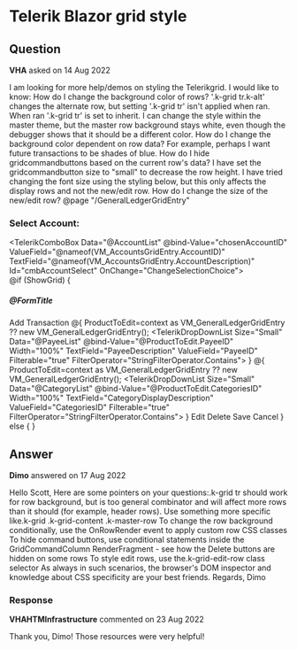 # Telerik Blazor grid style

## Question

**VHA** asked on 14 Aug 2022

I am looking for more help/demos on styling the Telerikgrid. I would like to know: How do I change the background color of rows? '.k-grid tr.k-alt' changes the alternate row, but setting '.k-grid tr' isn't applied when ran. When ran '.k-grid tr' is set to inherit. I can change the style within the master theme, but the master row background stays white, even though the debugger shows that it should be a different color. How do I change the background color dependent on row data? For example, perhaps I want future transactions to be shades of blue. How do I hide gridcommandbuttons based on the current row's data? I have set the gridcommandbutton size to "small" to decrease the row height. I have tried changing the font size using the styling below, but this only affects the display rows and not the new/edit row. How do I change the size of the new/edit row? @page "/GeneralLedgerGridEntry" <style> div.smallerFont, div.smallerFont.k-filtercell *
{ font-size: 10px;
} div.smallerFont.k-dropdown.k-header.k-dropdown-operator { width: calc ( 8px + 2em )!important;
} div.smallerFont.k-grid-edit-cell.k-grid-content input { font-size: 10px; line-height: 0.05; padding: 0.25rem 0.25rem;
} div.smallerFont.k-grid-container { font-size: 10px; line-height: 0.05; padding: 0.25rem 0.25rem;
} div.smallerFont.k-grid.k-grid-content.k-grid-content { font-size: 10px; line-height: 0.05; padding: 0.25rem 0.25rem;
}.k-grid tr { border-color: rgba ( 84, 122, 218, 0.39 );
}.k-grid tr.k-alt { background-color: rgba ( 84, 122, 218, 0.8 );
} </style> <div class="row"> <div class="sm-col-4"> <h3> Select Account: </h3> </div> <div class="sm-col-8"> <TelerikComboBox Data="@AccountList" @bind-Value="chosenAccountID" ValueField="@nameof(VM_AccountsGridEntry.AccountID)" TextField="@nameof(VM_AccountsGridEntry.AccountDescription)" Id="cmbAccountSelect" OnChange="ChangeSelectionChoice"> </TelerikComboBox> </div> </div> @if (ShowGrid)
{ <EditForm EditContext="@_formDataContext" OnValidSubmit="@HandleValidSubmit" OnInvalidSubmit="@HandleInvalidSubmit"> <h5 class="card-title"> @FormTitle </h5> <div class="p-2"> <DataAnnotationsValidator /> <ValidationSummary /> </div> </EditForm> <TelerikGrid Data=@Griddata Class="smallerFont" EditMode="@GridEditMode.Inline" Pageable="true" OnCreate="@CreateItem" OnUpdate="@UpdateItem" OnDelete="@DeleteItem" RowHeight="1"> <GridToolBar> <GridCommandButton Command="Add" Icon="add"> Add Transaction </GridCommandButton> </GridToolBar> <GridColumns> <GridColumn Field=@(nameof(VM_GeneralLedgerGridEntry.TransactionID)) Title="TransactionID" Visible="false" /> <GridColumn Field=@(nameof(VM_GeneralLedgerGridEntry.TransactionDate)) Editable=true width="15em" DisplayFormat="{0:dd MMM yyyy}" Title="Transaction Date" Visible="true" /> <GridColumn Field=@(nameof(VM_GeneralLedgerGridEntry.CheckNumber)) Editable=true Title="Check #" width="10em" /> <GridColumn Field=@(nameof(VM_GeneralLedgerGridEntry.PayeeDescription)) Title="Payee Description" width="28em" Visible="true"> <Template> @{
ProductToEdit=context as VM_GeneralLedgerGridEntry ?? new VM_GeneralLedgerGridEntry(); <TelerikTextBox Size="small" Enabled="false" @bind-Value="@ProductToEdit.PayeeDescription" /> if ((ProductToEdit.CategoriesID==1) && (ProductToEdit.PayeeID==1))
{
//Hide gridcommandbuttons
}
} </Template> <EditorTemplate> @{
ProductToEdit=context as VM_GeneralLedgerGridEntry ?? new VM_GeneralLedgerGridEntry(); <TelerikDropDownList Size="Small" Data="@PayeeList" @bind-Value="@ProductToEdit.PayeeID" Width="100%" TextField="PayeeDescription" ValueField="PayeeID" Filterable="true" FilterOperator="StringFilterOperator.Contains"> </TelerikDropDownList> <TelerikValidationMessage For="@(()=> ProductToEdit.PayeeID)" /> } </EditorTemplate> </GridColumn> <GridColumn Field=@(nameof(VM_GeneralLedgerGridEntry.Memo)) Title="Memo" Visible="true" width="20em" /> <GridColumn Field=@(nameof(VM_GeneralLedgerGridEntry.CategoryDisplayDescription)) Editable=true Title="Category" width="28em" Visible="true"> <EditorTemplate> @{
ProductToEdit=context as VM_GeneralLedgerGridEntry ?? new VM_GeneralLedgerGridEntry(); <TelerikDropDownList Size="Small" Data="@CategoryList" @bind-Value="@ProductToEdit.CategoriesID" Width="100%" TextField="CategoryDisplayDescription" ValueField="CategoriesID" Filterable="true" FilterOperator="StringFilterOperator.Contains"> </TelerikDropDownList> <TelerikValidationMessage Class="smallerFont" For="@(()=> ProductToEdit.CategoriesID)" /> } </EditorTemplate> </GridColumn> <GridColumn Field=@(nameof(VM_GeneralLedgerGridEntry.Payment)) Editable=true Title="Payment" DisplayFormat="{0:C}" width="15em" /> <GridColumn Field=@(nameof(VM_GeneralLedgerGridEntry.Deposit)) Title="Deposit" Visible="true" DisplayFormat="{0:C}" width="15em" /> <GridColumn Field=@(nameof(VM_GeneralLedgerGridEntry.Current_Balance)) Title="Account Balance" Editable="false" Visible="true" DisplayFormat="{0:C}" width="13em" /> <GridCommandColumn Width="15em"> <GridCommandButton Id="btnEdit" Command="Edit" Icon="edit" Size="Small"> Edit </GridCommandButton> <GridCommandButton Command="Delete" Icon="delete" Size="Small"> Delete </GridCommandButton> <GridCommandButton Command="Save" Icon="save" Size="Small" ShowInEdit="true" OnClick="@CreateItem"> Save </GridCommandButton> <GridCommandButton Command="Cancel" Icon="cancel" ShowInEdit="true" Size="Small"> Cancel </GridCommandButton> </GridCommandColumn> </GridColumns> </TelerikGrid> }
else
{ <LoadingAnimation LoadingText="Loading Data"> </LoadingAnimation> }

## Answer

**Dimo** answered on 17 Aug 2022

Hello Scott, Here are some pointers on your questions:.k-grid tr should work for row background, but is too general combinator and will affect more rows than it should (for example, header rows). Use something more specific like.k-grid .k-grid-content .k-master-row To change the row background conditionally, use the OnRowRender event to apply custom row CSS classes To hide command buttons, use conditional statements inside the GridCommandColumn RenderFragment - see how the Delete buttons are hidden on some rows To style edit rows, use the.k-grid-edit-row class selector As always in such scenarios, the browser's DOM inspector and knowledge about CSS specificity are your best friends. Regards, Dimo

### Response

**VHAHTMInfrastructure** commented on 23 Aug 2022

Thank you, Dimo! Those resources were very helpful!
